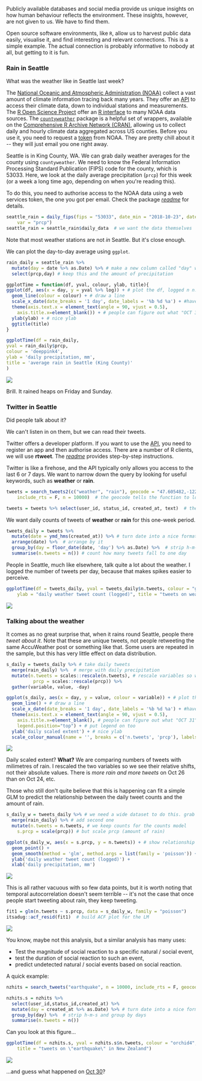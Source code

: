 Publicly available databases and social media provide us unique insights on how human behaviour reflects the environment. These insights, however, are not given to us. We have to find them.

Open source software environments, like `R`, allow us to harvest public data easily, visualise it, and find interesting and relevant connections. This is a simple example. The actual connection is probably informative to nobody at all, but getting to it is fun.

### Rain in Seattle

What was the weather like in Seattle last week?

The [National Oceanic and Atmospheric Administration (NOAA)](https://www.noaa.gov/) collect a vast amount of climate information tracing back many years. They offer an [API](https://www.ncdc.noaa.gov/cdo-web/webservices/v2) to access their climate data, down to individual stations and measurements. The [R Open Science Project](https://ropensci.org/) offer an [R interface](https://github.com/ropensci/rnoaa) to many NOAA data sources. The [`countyweather`](https://cran.r-project.org/web/packages/countyweather/vignettes/countyweather.html) package is a helpful set of wrappers, available on the [Comprehensive R Archive Network (CRAN)](https://cran.r-project.org/), allowing us to collect daily and hourly climate data aggregated across US counties. Before you use it, you need to request a [token](https://www.ncdc.noaa.gov/cdo-web/token) from NOAA. They are pretty chill about it -- they will just email you one right away.

Seattle is in King County, WA. We can grab daily weather averages for the county using `countyweather`. We need to know the Federal Information Processing Standard Publication (FIPS) code for the county, which is 53033. Here, we look at the daily average precipitation (`prcp`) for this week (or a week a long time ago, depending on when you're reading this).

To do this, you need to authorise access to the NOAA data using a web services token, the one you got per email. Check the package [*readme*](https://cran.r-project.org/web/packages/countyweather/README.html) for details.

``` r
seattle_rain = daily_fips(fips = "53033", date_min = "2018-10-23", date_max = "2018-11-02", 
    var = "prcp")
seattle_rain = seattle_rain$daily_data  # we want the data themselves
```

Note that most weather stations are not *in* Seattle. But it's close enough.

We can plot the day-to-day average using `ggplot`.

``` r
rain_daily = seattle_rain %>%
  mutate(day = date %>% as.Date) %>% # make a new column called "day" which is a date, not a factor
  select(prcp,day) # keep this and the amount of precipitation 

ggplotTime = function(df, yval, colour, ylab, title){
ggplot(df, aes(x = day, y = yval %>% log)) + # plot the df, logged n n.tweets across day
  geom_line(colour = colour) + # draw a line
  scale_x_date(date_breaks = '1 day', date_labels = '%b %d %a') + #have an x axis tick per day, in a month-day format
  theme(axis.text.x = element_text(angle = 90, vjust = 0.5),
    axis.title.x=element_blank()) + # people can figure out what "OCT 31" is 
  ylab(ylab) + # nice ylab 
  ggtitle(title)  
}

ggplotTime(df = rain_daily,
yval = rain_daily$prcp,
colour = 'deeppink4',
ylab = 'daily precipitation, mm',
title = 'average rain in Seattle (King County)'
)
```

![](Figs/unnamed-chunk-6-1.png)

Brill. It rained heaps on Friday and Sunday.

### Twitter in Seattle

Did people talk about it?

We can't listen in on them, but we can read their tweets.

Twitter offers a developer platform. If you want to use the [API](https://developer.twitter.com/en/docs/basics/getting-started), you need to register an app and then authorise access. There are a number of R clients, we will use **rtweet**. The [*readme*](https://rtweet.info/) provides step-by-step instructions.

Twitter is like a firehose, and the API typically only allows you access to the last 6 or 7 days. We want to narrow down the query by looking for useful keywords, such as **weather** or **rain**.

``` r
tweets = search_tweets2(c("weather", "rain"), geocode = "47.605482,-122.326892,50mi", 
    include_rts = F, n = 10000)  # the geocode tells the function to look for tweets within a 50 mile radius of downtown Seattle, we exclude retweets, and put a maximum cap on the query.

tweets = tweets %>% select(user_id, status_id, created_at, text)  # the function returns a range of details. we only care about the user and status id, the date when the tweet was twot, and the text.
```

We want daily counts of tweets of **weather** or **rain** for this one-week period.

``` r
tweets_daily = tweets %>% 
  mutate(date = ymd_hms(created_at)) %>% # turn date into a nice format
  arrange(date) %>%  # arrange by it
  group_by(day = floor_date(date, 'day') %>% as.Date) %>%  # strip h-m-s and group by days
  summarise(n.tweets = n()) # count how many tweets fall to one day
```

People in Seattle, much like elsewhere, talk quite a lot about the weather. I logged the number of tweets per day, because that makes spikes easier to perceive.

``` r
ggplotTime(df = tweets_daily, yval = tweets_daily$n.tweets, colour = "goldenrod2", 
    ylab = "daily weather tweet count (logged)", title = "tweets on weather round Seattle")
```

![](Figs/unnamed-chunk-10-1.png)

### Talking about the weather

It comes as no great surprise that, when it rains round Seattle, people there *tweet about it*. Note that these are unique tweets, not people retweeting the same AccuWeather post or something like that. Some users are repeated in the sample, but this has very little effect on data distribution.

``` r
s_daily = tweets_daily %>% # take daily tweets
  merge(rain_daily) %>%  # merge with daily precipitation
  mutate(n.tweets = scales::rescale(n.tweets), # rescale variables so we can compare them
          prcp = scales::rescale(prcp)) %>% 
  gather(variable, value, -day)

ggplot(s_daily, aes(x = day, y = value, colour = variable)) + # plot the new df, logged n n.tweets across day
  geom_line() + # draw a line
  scale_x_date(date_breaks = '1 day', date_labels = '%b %d %a') + #have an x axis tick per day, in a month-day format
  theme(axis.text.x = element_text(angle = 90, vjust = 0.5),
    axis.title.x=element_blank(), # people can figure out what "OCT 31" is 
    legend.position="top") + # put legend on too
  ylab('daily scaled extent') + # nice ylab
  scale_colour_manual(name = '', breaks = c('n.tweets', 'prcp'), labels = c('tweets (log(n))', 'rain (mm)'), values = c('goldenrod2','deeppink4')) # legend! no name, custom break labels, match colours with previous plots
```

![](Figs/unnamed-chunk-11-1.png)

Daily scaled extent? **What?** We are comparing numbers of tweets with milimetres of rain. I rescaled the two variables so we see their relative shifts, not their absolute values. There is *more rain and more tweets* on Oct 26 than on Oct 24, etc.

Those who still don't quite believe that this is happening can fit a simple GLM to predict the relationship between the daily tweet counts and the amount of rain.

``` r
s_daily_w = tweets_daily %>% # we need a wide dataset to do this. grab firt one
  merge(rain_daily) %>% # add second one
  mutate(n.tweets = n.tweets, # we keep counts for the counts model
    s.prcp = scale(prcp)) # but scale prcp (amount of rain)

ggplot(s_daily_w, aes(x = s.prcp, y = n.tweets)) + # show relationship
  geom_point() +
  geom_smooth(method = 'glm', method.args = list(family = 'poisson')) + # fit a Poisson model (for count data)
  ylab('daily weather tweet count (logged)') +
  xlab('daily precipitation, mm')
```

![](Figs/unnamed-chunk-12-1.png)

This is all rather vacuous with so few data points, but it is worth noting that temporal autocorrelation doesn't seem terrible -- it's not the case that once people start tweeting about rain, they keep tweeting.

``` r
fit1 = glm(n.tweets ~ s.prcp, data = s_daily_w, family = "poisson")
itsadug::acf_resid(fit1)  # build ACF plot for the LM
```

![](Figs/unnamed-chunk-13-1.png)

You know, maybe not this analysis, but a similar analysis has many uses:

-   Test the magnitude of social reaction to a specific natural / social event,
-   test the duration of social reaction to such an event,
-   predict undetected natural / social events based on social reaction.

A quick example:

``` r
nzhits = search_tweets("earthquake", n = 10000, include_rts = F, geocode = "-41.886256,173.236146,1000mi") # tweets on earthquakes in New Zealand

nzhits.s = nzhits %>% 
  select(user_id,status_id,created_at) %>% 
  mutate(day = created_at %>% as.Date) %>% # turn date into a nice format
  group_by(day) %>%  # strip h-m-s and group by days
  summarise(n.tweets = n())
```

Can you look at this figure...

``` r
ggplotTime(df = nzhits.s, yval = nzhits.s$n.tweets, colour = "orchid4", ylab = "daily tweet count (logged)", 
    title = "tweets on \"earthquake\" in New Zealand")
```

![](Figs/unnamed-chunk-16-1.png)

...and guess what happened on [Oct 30](https://www.geonet.org.nz/earthquake/2018p816466)?
